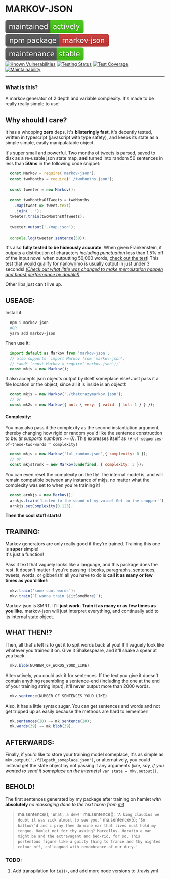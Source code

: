 # MARKOV-JSON

[![Maintenance status](https://raw.githubusercontent.com/one19/project-status/master/cache/markov-json/maintained.svg?sanitize=true)](https://github.com/one19/project-status) [![published on npm!](https://raw.githubusercontent.com/one19/project-status/master/cache/markov-json/npm.svg?sanitize=true)](https://www.npmjs.com/package/markov-json) [![Stability](https://raw.githubusercontent.com/one19/project-status/master/cache/markov-json/maintenance.svg?sanitize=true)](https://github.com/one19/project-status)\
[![Known Vulnerabilities](https://snyk.io/test/github/one19/markov-json/badge.svg)](https://snyk.io/test/github/one19/markov-json) [![Testing Status](https://travis-ci.org/one19/markov-json.svg?branch=master)](https://travis-ci.org/one19/markov-json) [![Test Coverage](https://api.codeclimate.com/v1/badges/1659d014ba146934b051/test_coverage)](https://codeclimate.com/github/one19/markov-json/test_coverage) [![Maintainability](https://api.codeclimate.com/v1/badges/1659d014ba146934b051/maintainability)](https://codeclimate.com/github/one19/markov-json/maintainability)

---

### What is this?

A markov generator of 2 depth and variable complexity. It's made to be really really simple to use!

## Why should I care?

It has a whopping **zero** deps. It's **blisteringly fast**, it's decently tested, written in typescript (javascript with type safety), and keeps its state as a simple simple, easily manipulatable object.

It's super small and powerful. Two months of tweets is parsed, saved to disk as a re-usable json state map, **and** turned into random 50 sentences in less than **50ms** in the following code snippet:

```js
  const Markov = require('markov-json');
  const twoMonths = require('./twoMonths.json');

  const tweeter = new Markov();

  const twoMonthsOfTweets = twoMonths
    .map(tweet => tweet.text)
    .join('. ');
  tweeter.train(twoMonthsOfTweets);

  tweeter.output('./map.json');

  console.log(tweeter.sentence(50));
```

It's also **fully tested to be hideously accurate**. When given Frankenstein, it outputs a distribution of characters _including punctuation_ less than 1.5% off of the input novel when outputting 50,000 words, [check out the test](https://github.com/one19/markov-json/blob/master/test/index_test.ts#L234)! This test [that would qualify for nanowrimo](https://nanowrimo.org/) is usually output in just under 3 seconds! [*(Check out what little was changed to make memoization happen and boost performance by double!)*](https://github.com/one19/markov-json/pull/6)

Other libs just can't live up.

## USEAGE:
Install it:
```sh
  npm i markov-json
  #OR
  yarn add markov-json
```

Then use it:
```js
  import default as Markov from 'markov-json';
  // also supports `import Markov from 'markov-json';`
  // *and* `const Markov = require('markov-json');`
  const mkjs = new Markov();
```

It also accepts json objects output by itself someplace else! Just pass it a file location or the object, since all it is inside is an object!:
```js
  const mkjs = new Markov('./thatcrazymarkov.json');
  // or
  const mk2s = new Markov({ not: { very: { valid: { lol: 1 } } });
```

#### Complexity:
You may also pass it the complexity as the second instantiation argument, thereby changing how rigid or random you'd like the sentence construction to be: *(it supports numbers >= 0)*. This expresses itself as `(#-of-sequences-of-these-two-words ^ complexity)`
```js
  const mkjs = new Markov('lol_random.json',{ complexity: 0 });
  // or
  const mkjstronk = new Markov(undefined, { complexity: 3 });
```

You can even reset the complexity on the fly! The internal model is, and will remain compatible between any instance of mkjs, no matter what the complexity was set to when you're training it!
```js
  const arnkjs = new Markov();
  arnkjs.train('Listen to the sound of my voice! Get to the chopper!');
  arnkjs.setComplexity(0.123);
```
**Then the cool stuff starts!**

## TRAINING:
Markov generators are only really good if they're trained. Training this one is **super** simple!\
It's just a function!

Pass it text that vaguely looks like a language, and this package does the rest. It doesn't matter if you're passing it books, paragraphs, sentences, tweets, words, or gibberish! all you have to do is **call it as many or few times as you'd like!**:
```js
  mkv.train('some cool words');
  mkv.train(`I wanna train ${itSomeMore}`);
```

Markov-json is SMRT. It'll **just work. Train it as many or as few times as you like.** markov-json will just interpret everything, and continually add to its internal state object.

## WHAT THEN!?
Then, all that's left is to get it to spit words back at you! It'll vaguely look like whatever you trained it on. Give it Shakespeare, and it'll shake a spear at you back.
```js
  mkv.blob(NUMBER_OF_WORDS_YOUD_LIKE)
```

Alternatively, you could ask it for sentences. If the text you give it doesn't contain anything resembling a sentence-end (including the one at the end of your training string input), it'll never output more than 2000 words.
```js
  mkv.sentence(NUMBER_OF_SENTENCES_YOUD_LIKE)
```

Also, it has a little syntax sugar. You can get sentences and words and not get tripped up as easily because the methods are hard to remember!
```js
  mk.sentences(20) ~= mk.sentence(20);
  mk.words(39) ~= mk.blob(39);
```

## AFTERWARDS:
Finally, if you'd like to store your training model someplace, it's as simple as `mkv.output('./filepath_someplace.json')`, or alternatively, you could instead get the state object by not passing it any arguments _(like, say, if you wanted to send it someplace on the internets)_ `var state = mkv.output()`.

## BEHOLD!
The first sentences generated by my package after training on hamlet _with_ **absolutely** _no massaging done to the text taken from [mit](http://shakespeare.mit.edu/hamlet/full.html)_

> ma.sentence();
> `'What, a dew!'`
> ma.sentence();
> `'A king claudius we doubt it was sick almost to see you.'`
> ma.sentence(5);
> `'So hallow\'d and i pray thee do mine ear that lives must hold my tongue. Hamlet not for thy asking? Marcellus. Horatio a man might be and the extravagant and bed-rid, for so. This portentous figure like a guilty thing to france and thy nighted colour off, colleagued with remembrance of our duty.'`

### TODO:
1.  Add transpilation for `ie11+`, and add more node versions to .travis.yml